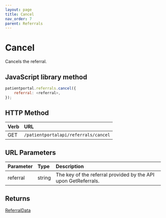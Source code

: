 ```yaml
---
layout: page
title: Cancel
nav_order: 7
parent: Referrals
---
```


# Cancel

Cancels the referral.

## JavaScript library method

```javascript
patientportal.referrals.cancel({
    referral: <referral>,
});
```

## HTTP Method

| Verb | URL                                               |
|:-----|:--------------------------------------------------|
| GET | `/patientportalapi/referrals/cancel` |

## URL Parameters

| Parameter | Type   | Description                                                 |
|:----------|:-------|:------------------------------------------------------------|
| referral | string | The key of the referral provided by the API upon GetReferrals. |

## Returns

[ReferralData](../objects-and-data-types/referraldata)
